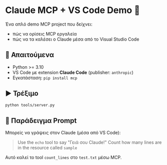 # Claude MCP + VS Code Demo 🚀

Ένα απλό demo MCP project που δείχνει:
- πώς να ορίσεις MCP εργαλεία
- πώς να τα καλέσει ο Claude μέσα από το Visual Studio Code

## 🧰 Απαιτούμενα
- Python >= 3.10
- VS Code με extension **Claude Code** (publisher: `anthropic`)
- Εγκατάσταση: `pip install mcp`

## ▶️ Τρέξιμο
```bash
python tools/server.py
```

## 💬 Παράδειγμα Prompt
Μπορείς να γράψεις στον Claude (μέσα από VS Code):
> Use the `echo` tool to say "Γειά σου Claude!"
> Count how many lines are in the resource called `sample`

Αυτό καλεί το tool `count_lines` στο `test.txt` μέσω MCP.
